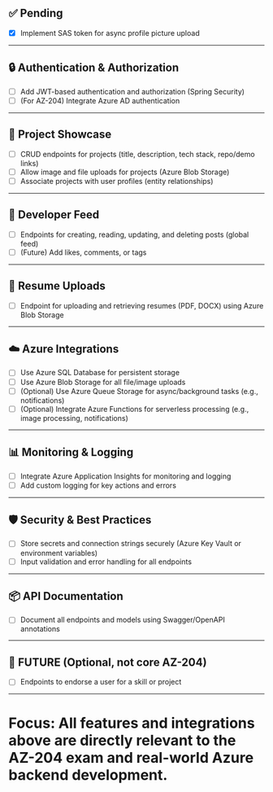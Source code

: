 ## ✅ Pending
- [x] Implement SAS token for async profile picture upload

---

## 🔒 Authentication & Authorization
- [ ] Add JWT-based authentication and authorization (Spring Security)
- [ ] (For AZ-204) Integrate Azure AD authentication

---

## 💼 Project Showcase
- [ ] CRUD endpoints for projects (title, description, tech stack, repo/demo links)
- [ ] Allow image and file uploads for projects (Azure Blob Storage)
- [ ] Associate projects with user profiles (entity relationships)

---

## 📝 Developer Feed
- [ ] Endpoints for creating, reading, updating, and deleting posts (global feed)
- [ ] (Future) Add likes, comments, or tags 

---

## 📄 Resume Uploads
- [ ] Endpoint for uploading and retrieving resumes (PDF, DOCX) using Azure Blob Storage

---

## ☁️ Azure Integrations
- [ ] Use Azure SQL Database for persistent storage
- [ ] Use Azure Blob Storage for all file/image uploads
- [ ] (Optional) Use Azure Queue Storage for async/background tasks (e.g., notifications)
- [ ] (Optional) Integrate Azure Functions for serverless processing (e.g., image processing, notifications)

---

## 📊 Monitoring & Logging
- [ ] Integrate Azure Application Insights for monitoring and logging
- [ ] Add custom logging for key actions and errors

---

## 🛡️ Security & Best Practices
- [ ] Store secrets and connection strings securely (Azure Key Vault or environment variables)
- [ ] Input validation and error handling for all endpoints

---

## 📦 API Documentation
- [ ] Document all endpoints and models using Swagger/OpenAPI annotations

---

## 🚀 FUTURE (Optional, not core AZ-204)
- [ ] Endpoints to endorse a user for a skill or project

---

# Focus: All features and integrations above are directly relevant to the AZ-204 exam and real-world Azure backend development.
